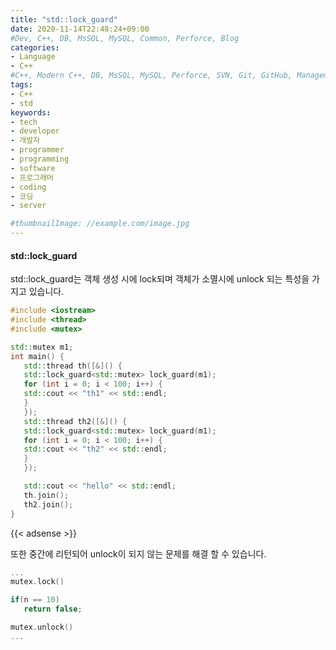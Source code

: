 ```yaml
---
title: "std::lock_guard"
date: 2020-11-14T22:48:24+09:00
#Dev, C++, DB, MsSQL, MySQL, Common, Perforce, Blog
categories:
- Language
- C++
#C++, Modern C++, DB, MsSQL, MySQL, Perforce, SVN, Git, GitHub, Management, Blog, Hugo, Architecture
tags:
- C++
- std
keywords:
- tech
- developer
- 개발자
- programmer
- programming
- software
- 프로그래머
- coding
- 코딩
- server

#thumbnailImage: //example.com/image.jpg
---
```


#### std::lock_guard

std::lock_guard는 객체 생성 시에 lock되며 객체가 소멸시에 unlock 되는 특성을 가지고 있습니다.

<!--more-->

```cpp
#include <iostream>
#include <thread>
#include <mutex>

std::mutex m1;
int main() {
   std::thread th([&]() {
   std::lock_guard<std::mutex> lock_guard(m1);
   for (int i = 0; i < 100; i++) {
   std::cout << "th1" << std::endl;
   }
   });
   std::thread th2([&]() {
   std::lock_guard<std::mutex> lock_guard(m1);
   for (int i = 0; i < 100; i++) {
   std::cout << "th2" << std::endl;
   }
   });

   std::cout << "hello" << std::endl;
   th.join();
   th2.join();
}
```

  

{{< adsense >}}

또한  중간에 리턴되어 unlock이 되지 않는 문제를 해결 할 수 있습니다.

```cpp
...
mutex.lock()

if(n == 10)
   return false;

mutex.unlock()
...
```

